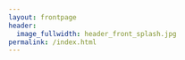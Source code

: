 ```yaml
---
layout: frontpage
header:
  image_fullwidth: header_front_splash.jpg
permalink: /index.html
---
```

